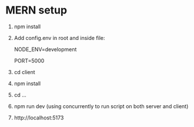 # MERN setup

1. npm install
2. Add config.env in root and inside file: 

    NODE_ENV=development
    
    PORT=5000
    
3. cd client
4. npm install
5. cd ...
6. npm run dev     (using concurrently to run script on both server and client)
7. http://localhost:5173 
